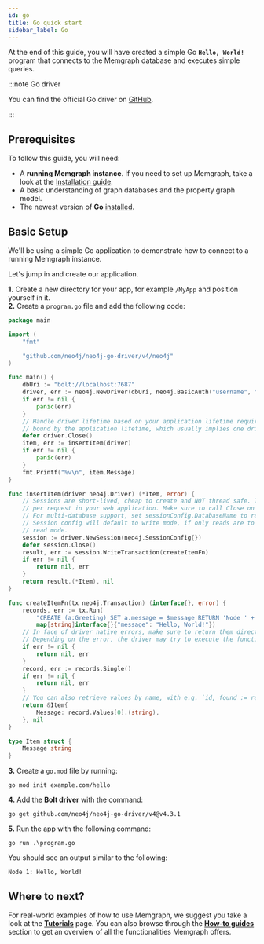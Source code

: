 ```yaml
---
id: go
title: Go quick start
sidebar_label: Go
---
```


At the end of this guide, you will have created a simple Go **`Hello, World!`**
program that connects to the Memgraph database and executes simple queries.

:::note Go driver

You can find the official Go driver on
[GitHub](https://github.com/neo4j/neo4j-go-driver).

:::

## Prerequisites

To follow this guide, you will need:
* A **running Memgraph instance**. If you need to set up Memgraph, take a look
  at the [Installation guide](/installation/overview.mdx).
* A basic understanding of graph databases and the property graph model.
* The newest version of **Go** [installed](https://golang.org/doc/install).

## Basic Setup

We'll be using a simple Go application to demonstrate how to connect to a
running Memgraph instance.

Let's jump in and create our application.

**1.** Create a new directory for your app, for example `/MyApp` and position
yourself in it.<br /> **2.** Create a `program.go` file and add the following
code:

```go
package main

import (
    "fmt"

    "github.com/neo4j/neo4j-go-driver/v4/neo4j"
)

func main() {
    dbUri := "bolt://localhost:7687"
    driver, err := neo4j.NewDriver(dbUri, neo4j.BasicAuth("username", "password", ""))
    if err != nil {
        panic(err)
    }
    // Handle driver lifetime based on your application lifetime requirements  driver's lifetime is usually
    // bound by the application lifetime, which usually implies one driver instance per application
    defer driver.Close()
    item, err := insertItem(driver)
    if err != nil {
        panic(err)
    }
    fmt.Printf("%v\n", item.Message)
}

func insertItem(driver neo4j.Driver) (*Item, error) {
    // Sessions are short-lived, cheap to create and NOT thread safe. Typically create one or more sessions
    // per request in your web application. Make sure to call Close on the session when done.
    // For multi-database support, set sessionConfig.DatabaseName to requested database
    // Session config will default to write mode, if only reads are to be used configure session for
    // read mode.
    session := driver.NewSession(neo4j.SessionConfig{})
    defer session.Close()
    result, err := session.WriteTransaction(createItemFn)
    if err != nil {
        return nil, err
    }
    return result.(*Item), nil
}

func createItemFn(tx neo4j.Transaction) (interface{}, error) {
    records, err := tx.Run(
        "CREATE (a:Greeting) SET a.message = $message RETURN 'Node ' + id(a) + ': ' + a.message",
        map[string]interface{}{"message": "Hello, World!"})
    // In face of driver native errors, make sure to return them directly.
    // Depending on the error, the driver may try to execute the function again.
    if err != nil {
        return nil, err
    }
    record, err := records.Single()
    if err != nil {
        return nil, err
    }
    // You can also retrieve values by name, with e.g. `id, found := record.Get("n.id")`
    return &Item{
        Message: record.Values[0].(string),
    }, nil
}

type Item struct {
    Message string
}
```

**3.** Create a `go.mod` file by running:

```
go mod init example.com/hello
```

**4.** Add the **Bolt driver** with the command:

```
go get github.com/neo4j/neo4j-go-driver/v4@v4.3.1
```

**5.** Run the app with the following command:

```
go run .\program.go
```

You should see an output similar to the following:

```
Node 1: Hello, World!
```

## Where to next?

For real-world examples of how to use Memgraph, we suggest you take a look at
the **[Tutorials](/tutorials/overview.md)** page. You can also browse through
the **[How-to guides](/how-to-guides/overview.md)**
section to get an overview of all the functionalities Memgraph offers.
